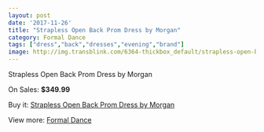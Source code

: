 ```yaml
---
layout: post
date: '2017-11-26'
title: "Strapless Open Back Prom Dress by Morgan"
category: Formal Dance
tags: ["dress","back","dresses","evening","brand"]
image: http://img.transblink.com/6364-thickbox_default/strapless-open-back-prom-dress-by-morgan.jpg
---
```

Strapless Open Back Prom Dress by Morgan

On Sales: **$349.99**
<a href="https://www.transblink.com/en/formal-dance/2050-strapless-open-back-prom-dress-by-morgan.html"><amp-img layout="responsive" width="600" height="600" src="//img.transblink.com/6364-thickbox_default/strapless-open-back-prom-dress-by-morgan.jpg" alt="Strapless Open Back Prom Dress by Morgan 0" /></a>
<a href="https://www.transblink.com/en/formal-dance/2050-strapless-open-back-prom-dress-by-morgan.html"><amp-img layout="responsive" width="600" height="600" src="//img.transblink.com/6365-thickbox_default/strapless-open-back-prom-dress-by-morgan.jpg" alt="Strapless Open Back Prom Dress by Morgan 1" /></a>

Buy it: [Strapless Open Back Prom Dress by Morgan](https://www.transblink.com/en/formal-dance/2050-strapless-open-back-prom-dress-by-morgan.html "Strapless Open Back Prom Dress by Morgan")

View more: [Formal Dance](https://www.transblink.com/en/6-formal-dance "Formal Dance")